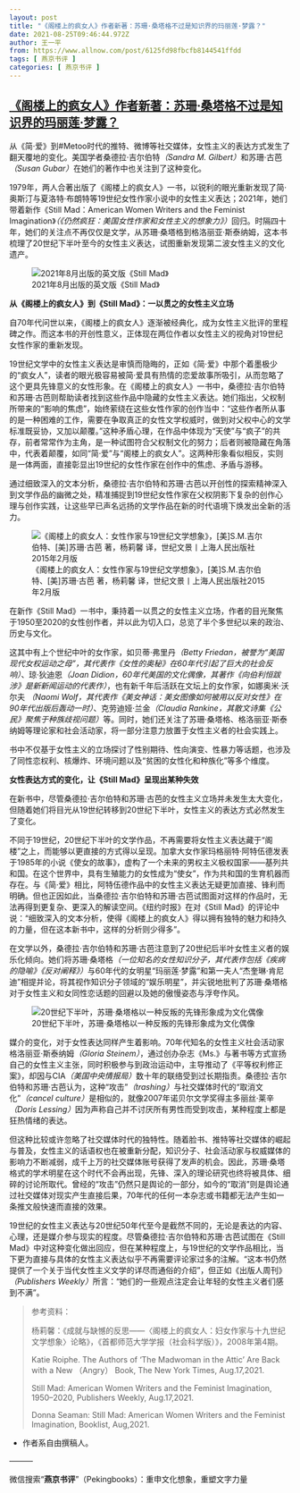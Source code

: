 ```yaml
---
layout: post
title: "《阁楼上的疯女人》作者新著：苏珊·桑塔格不过是知识界的玛丽莲·梦露？"
date: 2021-08-25T09:46:44.972Z
author: 王一平
from: https://www.allnow.com/post/6125fd98fbcfb8144541ffdd
tags: [ 燕京书评 ]
categories: [ 燕京书评 ]
---
```

<!--NaN-->
[《阁楼上的疯女人》作者新著：苏珊·桑塔格不过是知识界的玛丽莲·梦露？](https://www.allnow.com/post/6125fd98fbcfb8144541ffdd)
------

<div>
<p>从《简·爱》到#Metoo时代的推特、微博等社交媒体，女性主义的表达方式发生了翻天覆地的变化。美国学者桑德拉·吉尔伯特<i>（Sandra M. Gilbert）</i>和苏珊·古芭<i>（Susan Gubar）</i>在她们的著作中也关注到了这种变化。</p><p>1979年，两人合著出版了《阁楼上的疯女人》一书，以锐利的眼光重新发现了简·奥斯汀与夏洛特·布朗特等19世纪女性作家小说中的女性主义表达；2021年，她们带着新作《Still Mad：American Women Writers and the Feminist Imagination》<i>（《仍然疯狂：美国女性作家和女性主义的想象力》）</i>回归。时隔四十年，她们的关注点不再仅仅是文学，从苏珊·桑塔格到格洛丽亚·斯泰纳姆，这本书梳理了20世纪下半叶至今的女性主义表达，试图重新发现第二波女性主义的文化遗产。</p><figure class="image-box dls-image-block dls-media-image"><img src="https://img.allhistory.com/now/2021-08-25/6125fd9a9c232e01c17d32a3+L.jpg" data-id="6125fd9d2114416715c3e740" alt="2021年8月出版的英文版《Still Mad》" ; referrerpolicy="no-referrer"><figcaption class="dls-image-capture">2021年8月出版的英文版《Still Mad》</figcaption></figure><p><strong>从《阁楼上的疯女人》到《Still Mad》：一以贯之的女性主义立场</strong></p><p>自70年代问世以来，《阁楼上的疯女人》逐渐被经典化，成为女性主义批评的里程碑之作。而这本书的开创性意义，正体现在两位作者以女性主义的视角对19世纪女性作家的重新发现。</p><p>19世纪文学中的女性主义表达是审慎而隐晦的，正如《简·爱》中那个着墨极少的“疯女人”，读者的眼光极容易被简·爱具有热情的恋爱故事所吸引，从而忽略了这个更具先锋意义的女性形象。在《阁楼上的疯女人》一书中，桑德拉·吉尔伯特和苏珊·古芭则帮助读者找到这些作品中隐藏的女性主义表达。她们指出，父权制所带来的“影响的焦虑”，始终萦绕在这些女性作家的创作当中：“这些作者所从事的是一种困难的工作，需要在争取真正的女性文学权威时，做到对父权中心的文学标准既妥协，又加以颠覆。”这种矛盾心理，在作品中体现为“天使”与“疯子”的共存，前者常常作为主角，是一种试图符合父权制文化的努力；后者则被隐藏在角落中，代表着颠覆，如同“简·爱”与“阁楼上的疯女人”。这两种形象看似相反，实则是一体两面，直接彰显出19世纪的女性作家在创作中的焦虑、矛盾与游移。</p><p>通过细致深入的文本分析，桑德拉·吉尔伯特和苏珊·古芭以开创性的探索精神深入到文学作品的幽微之处，精准捕捉到19世纪女性作家在父权阴影下复杂的创作心理与创作实践，让这些早已声名远扬的文学作品在新的时代语境下焕发出全新的活力。</p><figure class="image-box dls-image-block dls-media-image"><img src="https://img.allhistory.com/now/2021-08-25/6125fdb69c232e01c17d32a4+L.jpg" data-id="6125fdc49b2d825085c26fb4" alt="《阁楼上的疯女人：女性作家与19世纪文学想象》，[美]S.M.吉尔伯特、[美]苏珊·古芭 著，杨莉馨 译，世纪文景丨上海人民出版社2015年2月版" ; referrerpolicy="no-referrer"><figcaption class="dls-image-capture">《阁楼上的疯女人：女性作家与19世纪文学想象》，[美]S.M.吉尔伯特、[美]苏珊·古芭 著，杨莉馨 译，世纪文景丨上海人民出版社2015年2月版</figcaption></figure><p>在新作《Still Mad》一书中，秉持着一以贯之的女性主义立场，作者的目光聚焦于1950至2020的女性创作者，并以此为切入口，总览了半个多世纪以来的政治、历史与文化。</p><p>这其中有上个世纪中叶的女作家，如贝蒂·弗里丹<i>（Betty Friedan，被誉为“美国现代女权运动之母”，其代表作《女性的奥秘》在60年代引起了巨大的社会反响）</i>、琼·狄迪恩<i>（Joan Didion，60年代美国的文化偶像，其著作《向伯利恒跋涉》是新新闻运动的代表作）</i>，也有新千年后活跃在文坛上的女作家，如娜奥米·沃尔夫 <i>（Naomi Wolf，其代表作《美女神话：美女图像如何被用以反对女性》在90年代出版后轰动一时）</i>、克劳迪娅·兰金<i>（Claudia Rankine，其散文诗集《公民》聚焦于种族歧视问题）</i>等。同时，她们还关注了苏珊·桑塔格、格洛丽亚·斯泰纳姆等理论家和社会活动家，将一部分注意力放置于女性主义者的社会实践上。</p><p>书中不仅基于女性主义的立场探讨了性别期待、性向演变、性暴力等话题，也涉及了同性恋权利、核爆炸、环境问题以及“贫困的女性化和种族化”等多个维度。</p><p><strong>女性表达方式的变化，让《Still Mad》呈现出某种失效</strong></p><p>在新书中，尽管桑德拉·吉尔伯特和苏珊·古芭的女性主义立场并未发生太大变化，但随着她们将目光从19世纪转移到20世纪下半叶，女性主义的表达方式必然发生了变化。</p><p>不同于19世纪，20世纪下半叶的文学作品，不再需要将女性主义表达藏于“阁楼”之上，而能够以更直接的方式得以呈现。加拿大女作家玛格丽特·阿特伍德发表于1985年的小说《使女的故事》，虚构了一个未来的男权主义极权国家——基列共和国。在这个世界中，具有生殖能力的女性成为“使女”，作为共和国的生育机器而存在。与《简·爱》相比，阿特伍德作品中的女性主义表达无疑更加直接、锋利而明确。但也正因如此，当桑德拉·吉尔伯特和苏珊·古芭试图面对这样的作品时，无法再得到更复杂、更深入的解读空间。《纽约时报》在对《Still Mad》的评论中说：“细致深入的文本分析，使得《阁楼上的疯女人》得以拥有独特的魅力和持久的力量，但在这本新书中，这样的分析则少得多”。</p><p>在文学以外，桑德拉·吉尔伯特和苏珊·古芭注意到了20世纪后半叶女性主义者的娱乐化倾向。她们将苏珊·桑塔格<i>（一位知名的女性知识分子，其代表作包括《疾病的隐喻》《反对阐释》）</i>与60年代的女明星“玛丽莲·梦露”和第一夫人“杰奎琳·肯尼迪”相提并论，将其视作知识分子领域的“娱乐明星”，并尖锐地批判了苏珊·桑塔格对于女性主义和女同性恋话题的回避以及她的傲慢姿态与浮夸作风。</p><figure class="image-box dls-image-block dls-media-image"><img src="https://img.allhistory.com/now/2021-08-25/6125fde39c232e01c17d32a5+L.jfif" data-id="6125fdea904b8c02a16a4320" alt="20世纪下半叶，苏珊·桑塔格以一种反叛的先锋形象成为文化偶像" ; referrerpolicy="no-referrer"><figcaption class="dls-image-capture">20世纪下半叶，苏珊·桑塔格以一种反叛的先锋形象成为文化偶像</figcaption></figure><p>媒介的变化，对于女性表达同样产生着影响。70年代知名的女性主义社会活动家格洛丽亚·斯泰纳姆<i>（Gloria Steinem）</i>，通过创办杂志《Ms.》与著书等方式宣扬自己的女性主义主张，同时积极参与到政治运动中，主导推动了《平等权利修正案》，却因与CIA<i>（美国中央情报局）</i>数十年的联络受到过长期指责。桑德拉·吉尔伯特和苏珊·古芭认为，这种“攻击”<i>（trashing）</i>与社交媒体时代的“取消文化”<i>（cancel culture）</i>是相似的，就像2007年诺贝尔文学奖得主多丽丝·莱辛 <i>（Doris Lessing）</i>因为声称自己并不讨厌所有男性而受到攻击，某种程度上都是狂热情绪的表达。</p><p>但这种比较或许忽略了社交媒体时代的独特性。随着脸书、推特等社交媒体的崛起与普及，女性主义的话语权也在被重新分配，知识分子、社会活动家与权威媒体的影响力不断减弱，成千上万的社交媒体账号获得了发声的机会。因此，苏珊·桑塔格式的学术明星在这个时代不会再出现，先锋、深入的理论研究也终将被具体、细碎的讨论所取代。曾经的“攻击”仍然只是舆论的一部分，如今的“取消”则是舆论通过社交媒体对现实产生直接后果，70年代的任何一本杂志或书籍都无法产生如一条推文般快速而直接的效果。</p><p>19世纪的女性主义表达与20世纪50年代至今是截然不同的，无论是表达的内容、心理，还是媒介参与现实的程度。尽管桑德拉·吉尔伯特和苏珊·古芭试图在《Still Mad》中对这种变化做出回应，但在某种程度上，与19世纪的文学作品相比，当下更为直接与具体的女性主义表达似乎不再需要评论家过多的注解。“这本书仍然提供了一个关于当代女性主义文学的详尽而通俗的介绍”，但正如《出版人周刊》<i>（Publishers Weekly）</i>所言：“她们的一些观点注定会让年轻的女性主义者们感到不满”。</p><blockquote><p>参考资料：</p><p>杨莉馨：《成就与缺憾的反思——〈阁楼上的疯女人：妇女作家与十九世纪文学想象〉论略》，《首都师范大学学报（社会科学版）》，2008年第4期。</p><p>Katie Roiphe. The Authors of ‘The Madwoman in the Attic’ Are Back with a New （Angry） Book, The New York Times, Aug.17,2021.</p><p>Still Mad: American Women Writers and the Feminist Imagination, 1950–2020, Publishers Weekly, Aug.17,2021.</p><p>Donna Seaman: Still Mad: American Women Writers and the Feminist Imagination, Booklist, Aug,2021.</p></blockquote><ul><li>作者系自由撰稿人。</li></ul><p>———</p><p>微信搜索“<strong>燕京书评</strong>”（Pekingbooks）：重申文化想象，重塑文字力量</p>
</div>
